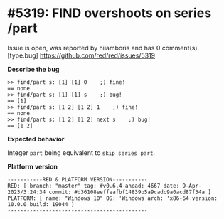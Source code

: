 
#5319: FIND overshoots on series /part
================================================================================
Issue is open, was reported by hiiamboris and has 0 comment(s).
[type.bug]
<https://github.com/red/red/issues/5319>

**Describe the bug**
```
>> find/part s: [1] [1] 0    ;) fine!
== none
>> find/part s: [1] [1] s    ;) bug!
== [1]
>> find/part s: [1 2] [1 2] 1    ;) fine!
== none
>> find/part s: [1 2] [1 2] next s    ;) bug!
== [1 2]
```

**Expected behavior**

Integer `part` being equivalent to `skip series part`.

**Platform version**
```
-----------RED & PLATFORM VERSION----------- 
RED: [ branch: "master" tag: #v0.6.4 ahead: 4667 date: 9-Apr-2023/3:24:34 commit: #d36108eeffeafbf14839b5a9cadc9a0acd87f34a ]
PLATFORM: [ name: "Windows 10" OS: 'Windows arch: 'x86-64 version: 10.0.0 build: 19044 ]
--------------------------------------------
```


